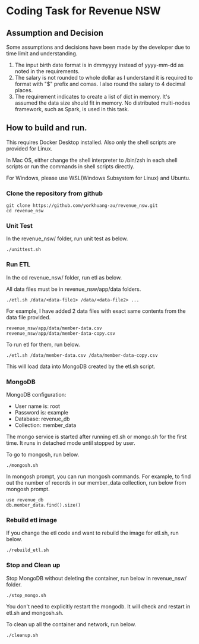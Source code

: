 # Coding Task for Revenue NSW

## Assumption and Decision
Some assumptions and decisions have been made by the developer due to time limit and understanding.

1. The input birth date format is in dmmyyyy instead of yyyy-mm-dd as noted in the requirements.
2. The salary is not rounded to whole dollar as I understand it is required to format with "$" prefix and comas.
   I also round the salary to 4 decimal places.
3. The requirement indicates to create a list of dict in memory. It's assumed the data size should fit in memory.
   No distributed multi-nodes framework, such as Spark, is used in this task.

## How to build and run.
This requires Docker Desktop installed. Also only the shell scripts are provided for Linux.

In Mac OS, either change the shell interpreter to /bin/zsh in each shell scripts or run the
commands in shell scripts directly.

For Windows, please use WSL(Windows Subsystem for Linux) and Ubuntu.

### Clone the repository from github
```
git clone https://github.com/yorkhuang-au/revenue_nsw.git
cd revenue_nsw
```

### Unit Test
In the revenue_nsw/ folder, run unit test as below.

```
./unittest.sh
```

### Run ETL
In the cd revenue_nsw/ folder, run etl as below.

All data files must be in revenue_nsw/app/data folders.

```
./etl.sh /data/<data-file1> /data/<data-file2> ...
```

For example, I have added 2 data files with exact same contents from the data file provided.
```
revenue_nsw/app/data/member-data.csv
revenue_nsw/app/data/member-data-copy.csv
```
To run etl for them, run below.
```
./etl.sh /data/member-data.csv /data/member-data-copy.csv
```
This will load data into MongoDB created by the etl.sh script.

### MongoDB

MongoDB configuration:
* User name is: root
* Password is: example
* Database: revenue_db
* Collection: member_data

The mongo service is started after running etl.sh or mongo.sh for the first time. It runs in detached mode until stopped by user.

To go to mongosh, run below.
```
./mongosh.sh
```
In mongosh prompt, you can run mongosh commands.
For example, to find out the number of records in our member_data collection, run below from mongosh prompt.
```
use revenue_db
db.member_data.find().size()
```

### Rebuild etl image
If you change the etl code and want to rebuild the image for etl.sh, run below.
```
./rebuild_etl.sh
```

### Stop and Clean up
Stop MongoDB without deleting the container, run below in revenue_nsw/ folder.
```
./stop_mongo.sh
```

You don't need to explicitly restart the mongodb. It will check and restart in etl.sh and mongosh.sh.

To clean up all the container and network, run below.

```
./cleanup.sh
```
